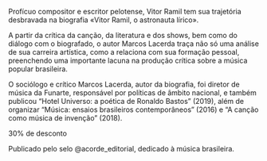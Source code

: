 Profícuo compositor e escritor pelotense, Vitor Ramil tem sua trajetória desbravada na biografia «Vitor Ramil, o astronauta lírico».

A partir da crítica da canção, da literatura e dos shows, bem como do diálogo com o biografado, o autor Marcos Lacerda traça não só uma análise de sua carreira artística, como a relaciona com sua formação pessoal, preenchendo uma importante lacuna na produção crítica sobre a música popular brasileira.

O sociólogo e crítico Marcos Lacerda, autor da biografia, foi diretor de música da Funarte, responsável por políticas de âmbito nacional, e também publicou “Hotel Universo: a poética de Ronaldo Bastos” (2019), além de organizar “Música: ensaios brasileiros contemporâneos” (2016) e “A canção como música de invenção” (2018).

30% de desconto

Publicado pelo selo @acorde_editorial, dedicado à música brasileira.
